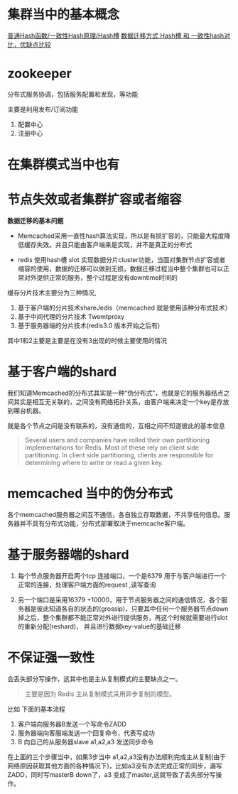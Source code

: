 
# 集群当中的基本概念
[普通Hash函数/一致性Hash原理/Hash槽](https://blog.csdn.net/clz1314521/article/details/80604555)
[数据迁移方式 Hash槽 和 一致性hash对比，优缺点比较](https://blog.csdn.net/tianpeng341204/article/details/78963850)


# zookeeper
分布式服务协调，包括服务配置和发现，等功能

主要是利用发布/订阅功能

1. 配置中心
2. 注册中心

# 在集群模式当中也有



# 节点失效或者集群扩容或者缩容

**数据迁移的基本问题**

- Memcached采用一直性hash算法实现，所以是有损扩容的，只能最大程度降低缓存失效。并且只能由客户端来是实现，并不是真正的分布式

- redis 使用hash槽 slot 实现数据分片cluster功能，当面对集群节点扩容或者缩容的使用，数据的迁移可以做到无损，数据迁移过程当中整个集群也可以正常对外提供正常的服务，整个过程是没有downtime时间的


缓存分片技术主要分为三种情况, 
1. 基于客户端的分片技术shareJedis（memcached 就是使用该种分布式技术）
2. 基于中间代理的分片技术 Twemtproxy 
3. 基于服务器端的分片技术(redis3.0 版本开始之后有)

其中1和2主要是主要是在没有3出现的时候主要使用的情况


# 基于客户端的shard

我们知道Memcached的分布式其实是一种“伪分布式”，也就是它的服务器结点之间其实是相互无关联的，之间没有网络拓扑关系，由客户端来决定一个key是存放到哪台机器。

就是各个节点之间是没有联系的，没有通信的，互相之间不知道彼此的基本信息

>Several users and companies have rolled their own partitioning implementations for Redis. Most of these rely on client side partitioning. In client side partitioning, clients are responsible for determining where to write or read a given key.


# memcached 当中的伪分布式
各个memcached服务器之间互不通信，各自独立存取数据，不共享任何信息。服务器并不具有分布式功能，分布式部署取决于memcache客户端。

# 基于服务器端的shard
1. 每个节点服务器开启两个tcp 连接端口，一个是6379 用于与客户端进行一个正常的连接，处理客户端方面的request ,读写查询

2. 另一个端口是采用16379 +10000，用于节点服务器之间的通信情况，各个服务器是彼此知道各自的状态的(grossip)，只要其中任何一个服务器节点down 掉之后，整个集群都不能正常对外进行提供服务，再这个时候就需要进行slot的重新分配(reshard)，
并且进行数据key-value的基础迁移

# 不保证强一致性
会丢失部分写操作，这其中也是主从复制模式的主要缺点之一。
> 主要是因为 Redis 主从复制模式采用异步复制的模型。 

比如 下面的基本流程
1. 客户端向服务器B发送一个写命令ZADD
2. 服务器端向客服端发送一个回复命令，代表写成功
3. B 向自己的从服务器slave a1,a2,a3 发送同步命令

在上面的三个步骤当中，如果3步当中 a1,a2,a3没有办法顺利完成主从复制(由于网络原因获取其他方面的各种情况下)，比如a3没有办法完成正常的同步，漏写ZADD，同时写masterB down了，a3 变成了master,这就导致了丢失部分写操作。